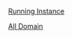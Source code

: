 [Running Instance](https://cms-intl.console.aliyun.com/?spm=5176.2020520001.0.0.1db64bd3xz1zK6#/cloud/ecs/us-east-1)

[All Domain](https://dc.console.aliyun.com/next/index#/domain/list/all-domain)

